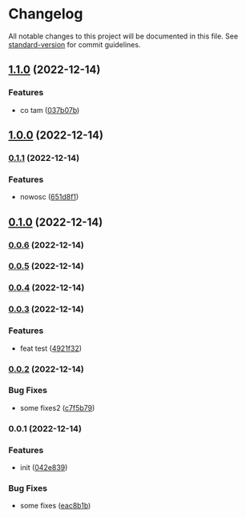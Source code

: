 # Changelog

All notable changes to this project will be documented in this file. See [standard-version](https://github.com/conventional-changelog/standard-version) for commit guidelines.

## [1.1.0](https://github.com/Roxxron/test_changelog2/compare/v1.0.0...v1.1.0) (2022-12-14)


### Features

* co tam ([037b07b](https://github.com/Roxxron/test_changelog2/commit/037b07b9865bd6f5a94c40bbeefac7f32442b616))

## [1.0.0](https://github.com/Roxxron/test_changelog2/compare/v0.1.1...v1.0.0) (2022-12-14)

### [0.1.1](https://github.com/Roxxron/test_changelog2/compare/v0.1.0...v0.1.1) (2022-12-14)


### Features

* nowosc ([651d8f1](https://github.com/Roxxron/test_changelog2/commit/651d8f1430f7f24c08656e0754c4513f0bb9604e))

## [0.1.0](https://github.com/Roxxron/test_changelog2/compare/v0.0.6...v0.1.0) (2022-12-14)

### [0.0.6](https://github.com/Roxxron/test_changelog2/compare/v0.0.5...v0.0.6) (2022-12-14)

### [0.0.5](https://github.com/Roxxron/test_changelog2/compare/v0.0.4...v0.0.5) (2022-12-14)

### [0.0.4](https://github.com/Roxxron/test_changelog2/compare/v0.0.3...v0.0.4) (2022-12-14)

### [0.0.3](https://github.com/Roxxron/test_changelog2/compare/v0.0.2...v0.0.3) (2022-12-14)


### Features

* feat test ([4921f32](https://github.com/Roxxron/test_changelog2/commit/4921f32565aaf4941265b2db536c990c7d6cace0))

### [0.0.2](https://github.com/Roxxron/test_changelog2/compare/v0.0.1...v0.0.2) (2022-12-14)


### Bug Fixes

* some fixes2 ([c7f5b79](https://github.com/Roxxron/test_changelog2/commit/c7f5b79a5bb688bfe377a88063dde02b2eee5293))

### 0.0.1 (2022-12-14)


### Features

* init ([042e839](https://github.com/Roxxron/test_changelog2/commit/042e8394057bafdb076c8e6959d8c1d98a55855c))


### Bug Fixes

* some fixes ([eac8b1b](https://github.com/Roxxron/test_changelog2/commit/eac8b1b789a4a6f48898be556e4d4997e3abf219))
